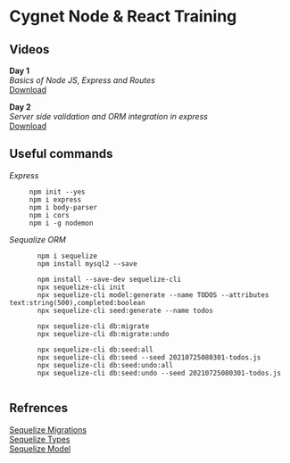# Cygnet Node & React Training

## Videos
**Day 1**<br>
_Basics of Node JS, Express and Routes_<br>
[Download](https://cipl2014-my.sharepoint.com/:v:/g/personal/manthan_patel_cygnetinfotech_com/ERxky-0E9OtHjKNGitp9YloBSQvWdFSPDouYdXgeEl0MhA)<br>

**Day 2**<br>
_Server side validation and ORM integration in express_<br>
[Download](https://cipl2014-my.sharepoint.com/:v:/g/personal/manthan_patel_cygnetinfotech_com/ESqxBtHaXAtHrIv9CABIlrgBuqBsO0zboynDBs3NKm784Q)<br>

## Useful commands

  _Express_<br>
  
 ```
      npm init --yes 
      npm i express
      npm i body-parser
      npm i cors
      npm i -g nodemon
  ```
   
  _Sequalize ORM_<br>
    
 ```
        npm i sequelize
        npm install mysql2 --save

        npm install --save-dev sequelize-cli
        npx sequelize-cli init
        npx sequelize-cli model:generate --name TODOS --attributes text:string(500),completed:boolean
        npx sequelize-cli seed:generate --name todos

        npx sequelize-cli db:migrate
        npx sequelize-cli db:migrate:undo

        npx sequelize-cli db:seed:all
        npx sequelize-cli db:seed --seed 20210725080301-todos.js
        npx sequelize-cli db:seed:undo:all
        npx sequelize-cli db:seed:undo --seed 20210725080301-todos.js
        
   ```
   
   ## Refrences
   [Sequelize Migrations](https://sequelize.org/master/manual/migrations.html)<br>
   [Sequelize Types](https://sequelize.org/v5/manual/data-types.html)<br>
   [Sequelize Model](https://sequelize.org/master/class/lib/model.js~Model.html)
